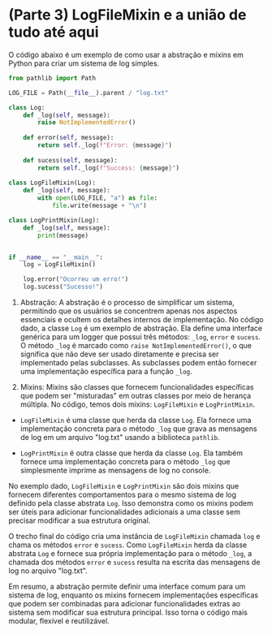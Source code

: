 # (Parte 3) LogFileMixin e a união de tudo até aqui

O código abaixo é um exemplo de como usar a abstração e mixins em Python para criar um sistema de log simples.

```python
from pathlib import Path

LOG_FILE = Path(__file__).parent / "log.txt"

class Log:
    def _log(self, message):
        raise NotImplementedError()
    
    def error(self, message):
        return self._log(f"Error: {message}")
    
    def sucess(self, message):
        return self._log(f"Success: {message}")
    
class LogFileMixin(Log):
    def _log(self, message):
        with open(LOG_FILE, "a") as file:
            file.write(message + "\n")

class LogPrintMixin(Log):
    def _log(self, message):
        print(message)


if __name__ == "__main__":
    log = LogFileMixin()

    log.error("Ocorreu um erro!")
    log.sucess("Sucesso!")
```

1. Abstração:
   A abstração é o processo de simplificar um sistema, permitindo que os usuários se concentrem apenas nos aspectos essenciais e ocultem os detalhes internos de implementação. No código dado, a classe `Log` é um exemplo de abstração. Ela define uma interface genérica para um logger que possui três métodos: `_log`, `error` e `sucess`. O método `_log` é marcado como `raise NotImplementedError()`, o que significa que não deve ser usado diretamente e precisa ser implementado pelas subclasses. As subclasses podem então fornecer uma implementação específica para a função `_log`.

2. Mixins:
   Mixins são classes que fornecem funcionalidades específicas que podem ser "misturadas" em outras classes por meio de herança múltipla. No código, temos dois mixins: `LogFileMixin` e `LogPrintMixin`.

- `LogFileMixin` é uma classe que herda da classe `Log`. Ela fornece uma implementação concreta para o método `_log` que grava as mensagens de log em um arquivo "log.txt" usando a biblioteca `pathlib`.

- `LogPrintMixin` é outra classe que herda da classe `Log`. Ela também fornece uma implementação concreta para o método `_log` que simplesmente imprime as mensagens de log no console.

No exemplo dado, `LogFileMixin` e `LogPrintMixin` são dois mixins que fornecem diferentes comportamentos para o mesmo sistema de log definido pela classe abstrata `Log`. Isso demonstra como os mixins podem ser úteis para adicionar funcionalidades adicionais a uma classe sem precisar modificar a sua estrutura original.

O trecho final do código cria uma instância de `LogFileMixin` chamada `log` e chama os métodos `error` e `sucess`. Como `LogFileMixin` herda da classe abstrata `Log` e fornece sua própria implementação para o método `_log`, a chamada dos métodos `error` e `sucess` resulta na escrita das mensagens de log no arquivo "log.txt".

Em resumo, a abstração permite definir uma interface comum para um sistema de log, enquanto os mixins fornecem implementações específicas que podem ser combinadas para adicionar funcionalidades extras ao sistema sem modificar sua estrutura principal. Isso torna o código mais modular, flexível e reutilizável.
